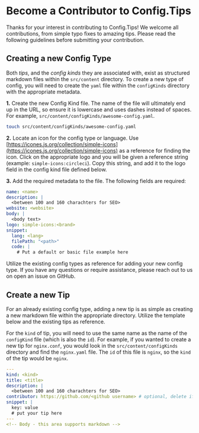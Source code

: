 # Become a Contributor to Config.Tips

Thanks for your interest in contributing to Config.Tips! We welcome all contributions, from simple typo fixes to amazing tips. Please read the following guidelines before submitting your contribution.

## Creating a new Config Type

Both _tips_, and the _config kinds_ they are associated with, exist as structured markdown files within the `src/content` directory. To create a new type of config, you will need to create the `yaml` file within the `configKinds` directory with the appropriate metadata.

**1.** Create the new Config Kind file. The name of the file will ultimately end up in the URL, so ensure it is lowercase and uses dashes instead of spaces. For example, `src/content/configKinds/awesome-config.yaml`.

```sh
touch src/content/configKinds/awesome-config.yaml
```

**2.** Locate an icon for the config type or language. Use [https://icones.js.org/collection/simple-icons](https://icones.js.org/collection/simple-icons) as a reference for finding the icon. Click on the appropriate logo and you will be given a reference string (example: `simple-icons:circleci`). Copy this string, and add it to the logo field in the config kind file defined below.

**3.** Add the required metadata to the file. The following fields are required:

```yaml
name: <name>
description: |
  <between 100 and 160 charachters for SEO>
website: <website>
body: |
  <body text>
logo: simple-icons:<brand>
snippet:
  lang: <lang>
  filePath: "<path>"
  code: |
    # Put a default or basic file example here
```

Utilize the existing config types as reference for adding your new config type. If you have any questions or require assistance, please reach out to us on open an issue on GitHub.

## Create a new Tip

For an already existing config type, adding a new tip is as simple as creating a new markdown file within the appropriate directory. Utilize the template below and the existing tips as reference.

For the `kind` of tip, you will need to use the same name as the name of the `configKind` file (which is also the `id`). For example, if you wanted to create a new tip for `nginx.conf`, you would look in the `src/content/configKinds` directory and find the `nginx.yaml` file. The `id` of this file is `nginx`, so the `kind` of the tip would be `nginx`.

```yaml
---
kind: <kind>
title: <title>
description: |
  <between 100 and 160 charachters for SEO>
contributor: https://github.com/<github username> # optional, delete if not applicable
snippet: |
  key: value
  # put your tip here
---
<!-- Body - this area supports markdown -->
```
